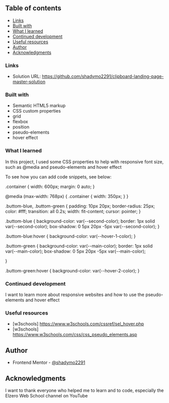 ## Table of contents

- [Links](#links)
- [Built with](#built-with)
- [What I learned](#what-i-learned)
- [Continued development](#continued-development)
- [Useful resources](#useful-resources)
- [Author](#author)
- [Acknowledgments](#acknowledgments)

### Links

- Solution URL: https://github.com/shadymo2291/clipboard-landing-page-master-solution

### Built with

- Semantic HTML5 markup
- CSS custom properties
- grid
- flexbox
- position
- pseudo-elements
- hover effect

### What I learned

In this project, I used some CSS properties to help with responsive font size, such as @media
and pseudo-elements and hover effect

To see how you can add code snippets, see below:

.container {
width: 600px;
margin: 0 auto;
}

@media (max-width: 768px) {
.container {
width: 350px;
}
}

.buttom-blue,
.buttom-green {
padding: 10px 20px;
border-radius: 25px;
color: #fff;
transition: all 0.2s;
width: fit-content;
cursor: pointer;
}

.buttom-blue {
background-color: var(--second-color);
border: 1px solid var(--second-color);
box-shadow: 0 5px 20px -5px var(--second-color);
}

.buttom-blue:hover {
background-color: var(--hover-1-color);
}

.buttom-green {
background-color: var(--main-color);
border: 1px solid var(--main-color);
box-shadow: 0 5px 20px -5px var(--main-color);

}

.buttom-green:hover {
background-color: var(--hover-2-color);
}

### Continued development

I want to learn more about responsive websites and how to use the pseudo-elements and hover effect

### Useful resources

- [w3schools] https://www.w3schools.com/cssref/sel_hover.php
- [w3schools] https://www.w3schools.com/css/css_pseudo_elements.asp

## Author

- Frontend Mentor - [@shadymo2291](https://www.frontendmentor.io/profile/shadymo2291)

## Acknowledgments

I want to thank everyone who helped me to learn and to code, especially the Elzero Web School channel on YouTube

